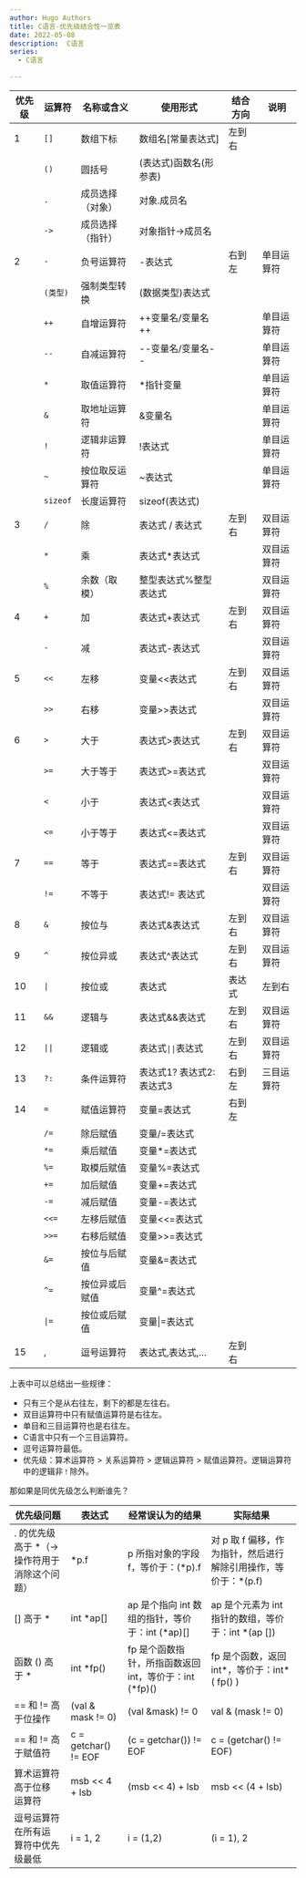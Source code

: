 ```yaml
---
author: Hugo Authors
title: C语言-优先级结合性一览表
date: 2022-05-08
description:  C语言
series:
  - C语言

---
```


|优先级|运算符|名称或含义|使用形式|结合方向|说明|
|-|-|-|-|-|-|
|1|`[]`|数组下标|数组名[常量表达式]|左到右|
||`()`|圆括号|(表达式)函数名(形参表)|||
||`.`|成员选择（对象）|对象.成员名|||
||`->`|成员选择（指针）|对象指针->成员名|||
|2|`-`|负号运算符|-表达式|右到左|单目运算符|
||`(类型)`|强制类型转换|(数据类型)表达式|||
||`++`|自增运算符|++变量名/变量名++||单目运算符|
||`--`|自减运算符|--变量名/变量名--||单目运算符|
||`*`|取值运算符|*指针变量||单目运算符|
||`&`|取地址运算符|&变量名||单目运算符|
||`!`|逻辑非运算符|!表达式||单目运算符|
||`~`|按位取反运算符|~表达式||单目运算符|
||`sizeof`|长度运算符|sizeof(表达式)|||
|3|`/`|除|表达式 / 表达式|左到右|双目运算符|
||`*`|乘|表达式*表达式||双目运算符|
||`%`|余数（取模）|整型表达式%整型表达式||双目运算符|
|4|`+`|加|表达式+表达式|左到右|双目运算符|
||`-`|减|表达式-表达式||双目运算符|
|5|`<<`|左移|变量<<表达式|左到右|双目运算符|
||`>>`|右移|变量>>表达式||双目运算符|
|6|`>`|大于|表达式>表达式|左到右|双目运算符|
||`>=`|大于等于|表达式>=表达式||双目运算符|
||`<`|小于|表达式<表达式||双目运算符|
||`<=`|小于等于|表达式<=表达式||双目运算符|
|7|`==`|等于|表达式==表达式|左到右|双目运算符|
||`!=`|不等于|表达式!= 表达式||双目运算符|
|8|`&`|按位与|表达式&表达式|左到右|双目运算符|
|9|`^`|按位异或|表达式^表达式|左到右|双目运算符|
|10|`\|`|按位或|表达式|表达式|左到右|双目运算符|
|11|`&&`|逻辑与|表达式&&表达式|左到右|双目运算符|
|12|`\|\|`|逻辑或|表达式`\|\|`表达式|左到右|双目运算符|
|13|`?:`|条件运算符|表达式1? 表达式2: 表达式3|右到左|三目运算符|
|14|`=`|赋值运算符|变量=表达式|右到左||
||`/=`|除后赋值|变量/=表达式|||
||`*=`|乘后赋值|变量*=表达式|||
||`%=`|取模后赋值|变量%=表达式|||
||`+=`|加后赋值|变量+=表达式|||
||`-=`|减后赋值|变量-=表达式|||
||`<<=`|左移后赋值|变量<<=表达式|||
||`>>=`|右移后赋值|变量>>=表达式|||
||`&=`|按位与后赋值|变量&=表达式|||
||`^=`|按位异或后赋值|变量^=表达式|||
||`\|=`|按位或后赋值|变量\|=表达式|||
|15|,|逗号运算符|表达式,表达式,…|左到右||

上表中可以总结出一些规律：
 - 只有三个是从右往左，剩下的都是左往右。
 - 双目运算符中只有赋值运算符是右往左。
 - 单目和三目运算符也是右往左。
 - C语言中只有一个三目运算符。
 - 逗号运算符最低。
 - 优先级：算术运算符 > 关系运算符 > 逻辑运算符 > 赋值运算符。逻辑运算符中的逻辑非`！`除外。

那如果是同优先级怎么判断谁先？

|优先级问题	|表达式|	经常误认为的结果|	实际结果|
|-|-|-|-|
|. 的优先级高于 *（-> 操作符用于消除这个问题）|	*p.f|	p 所指对象的字段 f，等价于：(*p).f|	对 p 取 f 偏移，作为指针，然后进行解除引用操作，等价于：*(p.f)|
|[] 高于 *|	int *ap[]|	ap 是个指向 int 数组的指针，等价于：int (*ap)[]|	ap 是个元素为 int 指针的数组，等价于：int *(ap [])|
|函数 () 高于 *|	int *fp()|	fp 是个函数指针，所指函数返回 int，等价于：int (*fp)()|	fp 是个函数，返回 int*，等价于：int* ( fp() )|
|== 和 != 高于位操作|	(val & mask != 0)|	(val &mask) != 0|	val & (mask != 0)|
|== 和 != 高于赋值符|	c = getchar() != EOF|	(c = getchar()) != EOF|	c = (getchar() != EOF)|
|算术运算符高于位移 运算符|	msb << 4 + lsb|	(msb << 4) + lsb|	msb << (4 + lsb)|
|逗号运算符在所有运 算符中优先级最低|	i = 1, 2|	i = (1,2)|	(i = 1), 2|